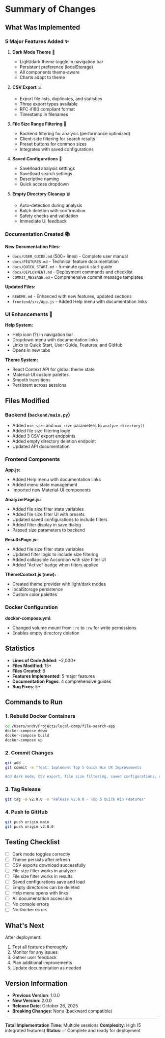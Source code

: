 # Summary of Changes

## What Was Implemented

### 5 Major Features Added ✨

1. **Dark Mode Theme** 🎨
   - Light/dark theme toggle in navigation bar
   - Persistent preference (localStorage)
   - All components theme-aware
   - Charts adapt to theme

2. **CSV Export** 📊
   - Export file lists, duplicates, and statistics
   - Three export types available
   - RFC 4180 compliant format
   - Timestamp in filenames

3. **File Size Range Filtering** 📏
   - Backend filtering for analysis (performance optimized)
   - Client-side filtering for search results
   - Preset buttons for common sizes
   - Integrates with saved configurations

4. **Saved Configurations** 💾
   - Save/load analysis settings
   - Save/load search settings
   - Descriptive naming
   - Quick access dropdown

5. **Empty Directory Cleanup** 🗑️
   - Auto-detection during analysis
   - Batch deletion with confirmation
   - Safety checks and validation
   - Immediate UI feedback

### Documentation Created 📚

**New Documentation Files:**
- `docs/USER_GUIDE.md` (500+ lines) - Complete user manual
- `docs/FEATURES.md` - Technical feature documentation
- `docs/QUICK_START.md` - 5-minute quick start guide
- `docs/DEPLOYMENT.md` - Deployment commands and checklist
- `COMMIT_MESSAGE.md` - Comprehensive commit message templates

**Updated Files:**
- `README.md` - Enhanced with new features, updated sections
- `frontend/src/App.js` - Added Help menu with documentation links

### UI Enhancements 🎨

**Help System:**
- Help icon (?) in navigation bar
- Dropdown menu with documentation links
- Links to Quick Start, User Guide, Features, and GitHub
- Opens in new tabs

**Theme System:**
- React Context API for global theme state
- Material-UI custom palettes
- Smooth transitions
- Persistent across sessions

## Files Modified

### Backend (`backend/main.py`)
- Added `min_size` and `max_size` parameters to `analyze_directory()`
- Added file size filtering logic
- Added 3 CSV export endpoints
- Added empty directory deletion endpoint
- Updated API documentation

### Frontend Components

**App.js:**
- Added Help menu with documentation links
- Added menu state management
- Imported new Material-UI components

**AnalyzerPage.js:**
- Added file size filter state variables
- Added file size filter UI with presets
- Updated saved configurations to include filters
- Added filter display in save dialog
- Passed size parameters to backend

**ResultsPage.js:**
- Added file size filter state variables
- Updated filter logic to include size filtering
- Added collapsible Accordion with size filter UI
- Added "Active" badge when filters applied

**ThemeContext.js (new):**
- Created theme provider with light/dark modes
- localStorage persistence
- Custom color palettes

### Docker Configuration

**docker-compose.yml:**
- Changed volume mount from `:ro` to `:rw` for write permissions
- Enables empty directory deletion

## Statistics

- **Lines of Code Added**: ~2,000+
- **Files Modified**: 15+
- **Files Created**: 8
- **Features Implemented**: 5 major features
- **Documentation Pages**: 4 comprehensive guides
- **Bug Fixes**: 5+

## Commands to Run

### 1. Rebuild Docker Containers
```bash
cd /Users/vndr/Projects/local-comp/file-search-app
docker-compose down
docker-compose build
docker-compose up
```

### 2. Commit Changes
```bash
git add .
git commit -m "feat: Implement Top 5 Quick Win UX Improvements

Add dark mode, CSV export, file size filtering, saved configurations, and empty directory cleanup"
```

### 3. Tag Release
```bash
git tag -a v2.0.0 -m "Release v2.0.0 - Top 5 Quick Win Features"
```

### 4. Push to GitHub
```bash
git push origin main
git push origin v2.0.0
```

## Testing Checklist

- [ ] Dark mode toggles correctly
- [ ] Theme persists after refresh
- [ ] CSV exports download successfully
- [ ] File size filter works in analyzer
- [ ] File size filter works in results
- [ ] Saved configurations save and load
- [ ] Empty directories can be deleted
- [ ] Help menu opens with links
- [ ] All documentation accessible
- [ ] No console errors
- [ ] No Docker errors

## What's Next

After deployment:
1. Test all features thoroughly
2. Monitor for any issues
3. Gather user feedback
4. Plan additional improvements
5. Update documentation as needed

## Version Information

- **Previous Version**: 1.0.0
- **New Version**: 2.0.0
- **Release Date**: October 26, 2025
- **Breaking Changes**: None (backward compatible)

---

**Total Implementation Time**: Multiple sessions
**Complexity**: High (5 integrated features)
**Status**: ✅ Complete and ready for deployment
